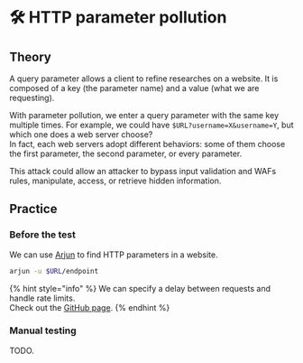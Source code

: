 # 🛠️ HTTP parameter pollution

## Theory

A query parameter allows a client to refine researches on a website. It is composed of a key \(the parameter name\) and a value \(what we are requesting\).

With parameter pollution, we enter a query parameter with the same key multiple times. For example, we could have `$URL?username=X&username=Y`, but which one does a web server choose?  
In fact, each web servers adopt different behaviors: some of them choose the first parameter, the second parameter, or every parameter.

This attack could allow an attacker to bypass input validation and WAFs rules, manipulate, access, or retrieve hidden information.

## Practice

### Before the test

We can use [Arjun](https://github.com/s0md3v/Arjun) to find HTTP parameters in a website.

```bash
arjun -u $URL/endpoint
```

{% hint style="info" %}
We can specify a delay between requests and handle rate limits.  
Check out the [GitHub page](https://github.com/s0md3v/Arjun/wiki/Usage#scan-a-single-url).
{% endhint %}

### Manual testing

TODO.

